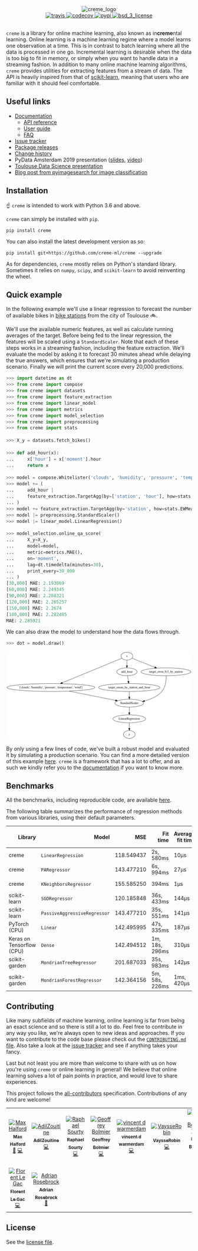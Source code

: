 <div align="center">
  <img height="240px" src="https://docs.google.com/drawings/d/e/2PACX-1vSl80T4MnWRsPX3KvlB2kn6zVdHdUleG_w2zBiLS7RxLGAHxiSYTnw3LZtXh__YMv6KcIOYOvkSt9PB/pub?w=841&h=350" alt="creme_logo"/>
</div>

<div align="center">
  <!-- Travis -->
  <a href="https://travis-ci.org/creme-ml/creme">
    <img src="https://img.shields.io/travis/creme-ml/creme/master.svg?style=for-the-badge" alt="travis" />
  </a>
  <!-- Codecov -->
  <a href="https://codecov.io/gh/creme-ml/creme">
    <img src="https://img.shields.io/codecov/c/gh/creme-ml/creme.svg?style=for-the-badge" alt="codecov" />
  </a>
  <!-- PyPI -->
  <a href="https://pypi.org/project/creme">
    <img src="https://img.shields.io/pypi/v/creme.svg?style=for-the-badge" alt="pypi" />
  </a>
  <!-- License -->
  <a href="https://opensource.org/licenses/BSD-3-Clause">
    <img src="https://img.shields.io/badge/License-BSD%203--Clause-blue.svg?style=for-the-badge" alt="bsd_3_license"/>
  </a>
</div>

<br/>

`creme` is a library for online machine learning, also known as in**creme**ntal learning. Online learning is a machine learning regime where a model learns one observation at a time. This is in contrast to batch learning where all the data is processed in one go. Incremental learning is desirable when the data is too big to fit in memory, or simply when you want to handle data in a streaming fashion. In addition to many online machine learning algorithms, `creme` provides utilities for extracting features from a stream of data. The API is heavily inspired from that of [scikit-learn](https://scikit-learn.org/stable/), meaning that users who are familiar with it should feel comfortable.

## Useful links

- [Documentation](https://creme-ml.github.io/)
  - [API reference](https://creme-ml.github.io/api.html)
  - [User guide](https://creme-ml.github.io/user-guide.html)
  - [FAQ](https://creme-ml.github.io/faq.html)
- [Issue tracker](https://github.com/creme-ml/creme/issues)
- [Package releases](https://pypi.org/project/creme/#history)
- [Change history](CHANGELOG.md)
- PyData Amsterdam 2019 presentation ([slides](https://maxhalford.github.io/slides/creme-pydata/), [video](https://www.youtube.com/watch?v=P3M6dt7bY9U&list=PLGVZCDnMOq0q7_6SdrC2wRtdkojGBTAht&index=11))
- [Toulouse Data Science presentation](https://maxhalford.github.io/slides/creme-tds/)
- [Blog post from pyimagesearch for image classification](https://www.pyimagesearch.com/2019/06/17/online-incremental-learning-with-keras-and-creme/)

## Installation

:point_up: `creme` is intended to work with Python 3.6 and above.

`creme` can simply be installed with `pip`.

    pip install creme

You can also install the latest development version as so:

    pip install git+https://github.com/creme-ml/creme --upgrade

As for dependencies, `creme` mostly relies on Python's standard library. Sometimes it relies on `numpy`, `scipy`, and `scikit-learn` to avoid reinventing the wheel.

## Quick example

In the following example we'll use a linear regression to forecast the number of available bikes in [bike stations](https://www.wikiwand.com/en/Bicycle-sharing_system) from the city of Toulouse :bike:.

We'll use the available numeric features, as well as calculate running averages of the target. Before being fed to the linear regression, the features will be scaled using a `StandardScaler`. Note that each of these steps works in a streaming fashion, including the feature extraction. We'll evaluate the model by asking it to forecast 30 minutes ahead while delaying the true answers, which ensures that we're simulating a production scenario. Finally we will print the current score every 20,000 predictions.

```python
>>> import datetime as dt
>>> from creme import compose
>>> from creme import datasets
>>> from creme import feature_extraction
>>> from creme import linear_model
>>> from creme import metrics
>>> from creme import model_selection
>>> from creme import preprocessing
>>> from creme import stats

>>> X_y = datasets.fetch_bikes()

>>> def add_hour(x):
...     x['hour'] = x['moment'].hour
...     return x

>>> model = compose.Whitelister('clouds', 'humidity', 'pressure', 'temperature', 'wind')
>>> model += (
...     add_hour |
...     feature_extraction.TargetAgg(by=['station', 'hour'], how=stats.Mean())
... )
>>> model += feature_extraction.TargetAgg(by='station', how=stats.EWMean(0.5))
>>> model |= preprocessing.StandardScaler()
>>> model |= linear_model.LinearRegression()

>>> model_selection.online_qa_score(
...     X_y=X_y,
...     model=model,
...     metric=metrics.MAE(),
...     on='moment',
...     lag=dt.timedelta(minutes=30),
...     print_every=30_000
... )
[30,000] MAE: 2.193069
[60,000] MAE: 2.249345
[90,000] MAE: 2.288321
[120,000] MAE: 2.265257
[150,000] MAE: 2.2674
[180,000] MAE: 2.282485
MAE: 2.285921

```

We can also draw the model to understand how the data flows through.

```python
>>> dot = model.draw()

```

<div align="center">
  <img src="docs/_static/bikes_pipeline.svg" alt="bikes_pipeline"/>
</div>

By only using a few lines of code, we've built a robust model and evaluated it by simulating a production scenario. You can find a more detailed version of this example [here](https://creme-ml.github.io/notebooks/bike-sharing-forecasting.html). `creme` is a framework that has a lot to offer, and as such we kindly refer you to the [documentation](https://creme-ml.github.io/) if you want to know more.

## Benchmarks

All the benchmarks, including reproducible code, are available [here](benchmarks).

The following table summarizes the performance of regression methods from various libraries, using their default parameters.

<table border="0" class="dataframe">
  <thead>
    <tr style="text-align: right;">
      <th>Library</th>
      <th>Model</th>
      <th>MSE</th>
      <th>Fit time</th>
      <th>Average fit time</th>
      <th>Predict time</th>
      <th>Average predict time</th>
    </tr>
  </thead>
  <tbody>
    <tr>
      <td>creme</td>
      <td><code>LinearRegression</code></td>
      <td>118.549437</td>
      <td>2s, 580ms</td>
      <td>10μs</td>
      <td>759ms</td>
      <td>3μs</td>
    </tr>
    <tr>
      <td>creme</td>
      <td><code>PARegressor</code></td>
      <td>143.477210</td>
      <td>6s, 994ms</td>
      <td>27μs</td>
      <td>1s, 305ms</td>
      <td>5μs</td>
    </tr>
    <tr>
      <td>creme</td>
      <td><code>KNeighborsRegressor</code></td>
      <td>155.585250</td>
      <td>394ms</td>
      <td>1μs</td>
      <td>37s, 4ms</td>
      <td>146μs</td>
    </tr>
    <tr>
      <td>scikit-learn</td>
      <td><code>SGDRegressor</code></td>
      <td>120.185848</td>
      <td>36s, 433ms</td>
      <td>144μs</td>
      <td>14s, 766ms</td>
      <td>58μs</td>
    </tr>
    <tr>
      <td>scikit-learn</td>
      <td><code>PassiveAggressiveRegressor</code></td>
      <td>143.477210</td>
      <td>35s, 551ms</td>
      <td>141μs</td>
      <td>14s, 599ms</td>
      <td>57μs</td>
    </tr>
    <tr>
      <td>PyTorch (CPU)</td>
      <td><code>Linear</code></td>
      <td>142.495995</td>
      <td>47s, 335ms</td>
      <td>187μs</td>
      <td>14s, 822ms</td>
      <td>58μs</td>
    </tr>
    <tr>
      <td>Keras on Tensorflow (CPU)</td>
      <td><code>Dense</td>
      <td>142.494512</td>
      <td>1m, 18s, 296ms</td>
      <td>310μs</td>
      <td>49s, 225ms</td>
      <td>195μs</td>
    </tr>
    <tr>
      <td>scikit-garden</td>
      <td><code>MondrianTreeRegressor</code></td>
      <td>201.687033</td>
      <td>35s, 983ms</td>
      <td>142μs</td>
      <td>23s, 502ms</td>
      <td>93μs</td>
    </tr>
    <tr>
      <td>scikit-garden</td>
      <td><code>MondrianForestRegressor</code></td>
      <td>142.364156</td>
      <td>5m, 58s, 226ms</td>
      <td>1ms, 420μs</td>
      <td>2m, 40s, 728ms</td>
      <td>637μs</td>
    </tr>
  </tbody>
</table>

## Contributing

Like many subfields of machine learning, online learning is far from being an exact science and so there is still a lot to do. Feel free to contribute in any way you like, we're always open to new ideas and approaches. If you want to contribute to the code base please check out the [`CONTRIBUTING.md` file](CONTRIBUTING.md). Also take a look at the [issue tracker](https://github.com/creme-ml/creme/issues) and see if anything takes your fancy.

Last but not least you are more than welcome to share with us on how you're using `creme` or online learning in general! We believe that online learning solves a lot of pain points in practice, and would love to share experiences.

This project follows the [all-contributors](https://github.com/all-contributors/all-contributors) specification. Contributions of any kind are welcome!

<!-- ALL-CONTRIBUTORS-LIST:START - Do not remove or modify this section -->
<!-- prettier-ignore -->
<table>
  <tr>
    <td align="center"><a href="https://maxhalford.github.io"><img src="https://avatars1.githubusercontent.com/u/8095957?v=4" width="100px;" alt="Max Halford"/><br /><sub><b>Max Halford</b></sub></a><br /><a href="#projectManagement-MaxHalford" title="Project Management">📆</a> <a href="https://github.com/Max Halford/creme/commits?author=MaxHalford" title="Code">💻</a></td>
    <td align="center"><a href="https://github.com/AdilZouitine"><img src="https://avatars0.githubusercontent.com/u/24889239?v=4" width="100px;" alt="AdilZouitine"/><br /><sub><b>AdilZouitine</b></sub></a><br /><a href="https://github.com/Max Halford/creme/commits?author=AdilZouitine" title="Code">💻</a></td>
    <td align="center"><a href="https://github.com/raphaelsty"><img src="https://avatars3.githubusercontent.com/u/24591024?v=4" width="100px;" alt="Raphael Sourty"/><br /><sub><b>Raphael Sourty</b></sub></a><br /><a href="https://github.com/Max Halford/creme/commits?author=raphaelsty" title="Code">💻</a></td>
    <td align="center"><a href="http://www.linkedin.com/in/gbolmier"><img src="https://avatars0.githubusercontent.com/u/25319692?v=4" width="100px;" alt="Geoffrey Bolmier"/><br /><sub><b>Geoffrey Bolmier</b></sub></a><br /><a href="https://github.com/Max Halford/creme/commits?author=gbolmier" title="Code">💻</a></td>
    <td align="center"><a href="http://koaning.io"><img src="https://avatars1.githubusercontent.com/u/1019791?v=4" width="100px;" alt="vincent d warmerdam "/><br /><sub><b>vincent d warmerdam </b></sub></a><br /><a href="https://github.com/Max Halford/creme/commits?author=koaning" title="Code">💻</a></td>
    <td align="center"><a href="https://github.com/VaysseRobin"><img src="https://avatars2.githubusercontent.com/u/32324822?v=4" width="100px;" alt="VaysseRobin"/><br /><sub><b>VaysseRobin</b></sub></a><br /><a href="https://github.com/Max Halford/creme/commits?author=VaysseRobin" title="Code">💻</a></td>
    <td align="center"><a href="https://github.com/tweakyllama"><img src="https://avatars0.githubusercontent.com/u/7049400?v=4" width="100px;" alt="Lygon Bowen-West"/><br /><sub><b>Lygon Bowen-West</b></sub></a><br /><a href="https://github.com/Max Halford/creme/commits?author=tweakyllama" title="Code">💻</a></td>
  </tr>
  <tr>
    <td align="center"><a href="https://github.com/flegac"><img src="https://avatars2.githubusercontent.com/u/4342302?v=4" width="100px;" alt="Florent Le Gac"/><br /><sub><b>Florent Le Gac</b></sub></a><br /><a href="https://github.com/Max Halford/creme/commits?author=flegac" title="Code">💻</a></td>
    <td align="center"><a href="http://www.pyimagesearch.com"><img src="https://avatars2.githubusercontent.com/u/759645?v=4" width="100px;" alt="Adrian Rosebrock"/><br /><sub><b>Adrian Rosebrock</b></sub></a><br /><a href="#blog-jrosebr1" title="Blogposts">📝</a></td>
  </tr>
</table>

<!-- ALL-CONTRIBUTORS-LIST:END -->

## License

See the [license file](LICENSE).
